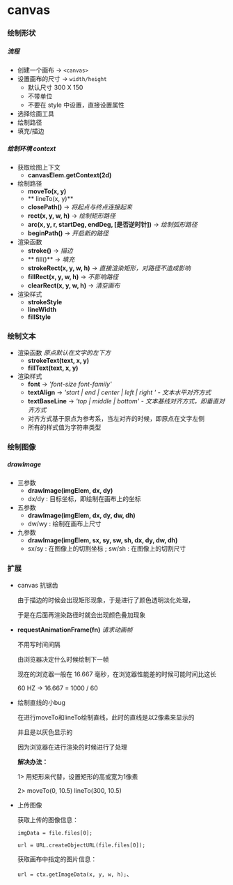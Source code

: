 # canvas

### 绘制形状

##### 流程

*   创建一个画布 -> `<canvas>`
*   设置画布的尺寸 -> `width/height`
    -   默认尺寸 300 X 150
    -   不带单位
    -   不要在 style 中设置，直接设置属性
*   选择绘画工具
*   绘制路径
*   填充/描边

##### 绘制环境 context

*   获取绘图上下文
    -   **canvasElem.getContext(2d)**
*   绘制路径
    -   **moveTo(x, y)**
    -  ** lineTo(x, y)**
    -   **closePath()**  -> *将起点与终点连接起来*
    -   **rect(x, y, w, h)** -> *绘制矩形路径*
    -   **arc(x, y, r, startDeg, endDeg, [是否逆时针])** -> *绘制弧形路径*
    -   **beginPath()** -> *开启新的路径*
*   渲染函数
    -   **stroke()** -> *描边*
    -  ** fill()** -> *填充*
    -   **strokeRect(x, y, w, h)** -> *直接渲染矩形，对路径不造成影响*
    -   **fillRect(x, y, w, h)**  -> *不影响路径*
    -   **clearRect(x, y, w, h)** -> *清空画布*
*   渲染样式
    -   **strokeStyle**
    -   **lineWidth**
    -   **fillStyle**

### 绘制文本

*   渲染函数  *原点默认在文字的左下方*
    -   **strokeText(text, x, y)**
    -   **fillText(text, x, y)**
*   渲染样式
    -   **font** -> *'font-size font-family'*
    -   **textAlign** -> *'start | end | center | left | right ' - 文本水平对齐方式*
    -   **textBaseLine** -> *'top | middle | bottom'  - 文本基线对齐方式，即垂直对齐方式*
    -   对齐方式基于原点为参考系，当左对齐的时候，即原点在文字左侧
    -   所有的样式值为字符串类型

### 绘制图像

##### **drawImage**

*   三参数
    -   **drawImage(imgElem, dx, dy)**
    -   dx/dy : 目标坐标，即绘制在画布上的坐标
*   五参数
    -   **drawImage(imgElem, dx, dy, dw, dh)**
    -   dw/wy : 绘制在画布上尺寸
*   九参数
    -   **drawImage(imgElem, sx, sy, sw, sh, dx, dy, dw, dh)**
    -   sx/sy : 在图像上的切割坐标 ; sw/sh : 在图像上的切割尺寸

### 扩展

*   canvas 抗锯齿

     由于描边的时候会出现矩形现象，于是进行了颜色透明淡化处理，

     于是在后面再渲染路径时就会出现颜色叠加现象

*   **requestAnimationFrame(fn)**  *请求动画帧*

    不用写时间间隔

    由浏览器决定什么时候绘制下一帧

    现在的浏览器一般在 16.667 毫秒，在浏览器性能差的时候可能时间比这长

    60 HZ  -> 16.667 = 1000 / 60


*   绘制直线的小bug
    
    在进行moveTo和lineTo绘制直线，此时的直线是以2像素来显示的

    并且是以灰色显示的

    因为浏览器在进行渲染的时候进行了处理

    **解决办法：**

    1> 用矩形来代替，设置矩形的高或宽为1像素

    2> moveTo(0, 10.5)  lineTo(300, 10.5)

*   上传图像

    获取上传的图像信息：

    `imgData = file.files[0];`

    `url = URL.createObjectURL(file.files[0]);`

    获取画布中指定的图片信息：

    `url = ctx.getImageData(x, y, w, h);`、
